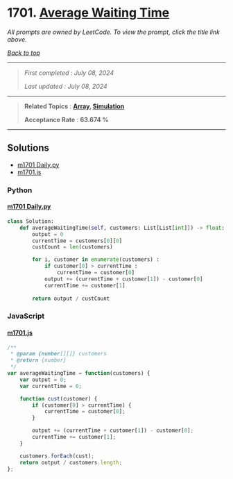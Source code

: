 # 1701. [Average Waiting Time](<https://leetcode.com/problems/average-waiting-time>)

*All prompts are owned by LeetCode. To view the prompt, click the title link above.*

*[Back to top](<../README.md>)*

------

> *First completed : July 08, 2024*
>
> *Last updated : July 08, 2024*


------

> **Related Topics** : **[Array](<by_topic/Array.md>), [Simulation](<by_topic/Simulation.md>)**
>
> **Acceptance Rate** : **63.674 %**


------

## Solutions

- [m1701 Daily.py](<../my-submissions/m1701 Daily.py>)
- [m1701.js](<../my-submissions/m1701.js>)
### Python
#### [m1701 Daily.py](<../my-submissions/m1701 Daily.py>)
```Python
class Solution:
    def averageWaitingTime(self, customers: List[List[int]]) -> float:
        output = 0
        currentTime = customers[0][0]
        custCount = len(customers)

        for i, customer in enumerate(customers) :
            if customer[0] > currentTime :
                currentTime = customer[0]
            output += (currentTime + customer[1]) - customer[0]
            currentTime += customer[1]
            
        return output / custCount
```

### JavaScript
#### [m1701.js](<../my-submissions/m1701.js>)
```JavaScript
/**
 * @param {number[][]} customers
 * @return {number}
 */
var averageWaitingTime = function(customers) {
    var output = 0;
    var currentTime = 0;

    function cust(customer) {
        if (customer[0] > currentTime) {
            currentTime = customer[0];
        }

        output += (currentTime + customer[1]) - customer[0];
        currentTime += customer[1];
    }

    customers.forEach(cust);
    return output / customers.length;
};
```

